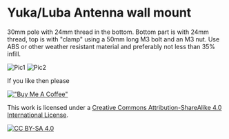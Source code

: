 # Yuka/Luba Antenna wall mount
30mm pole with 24mm thread in the bottom. Bottom part is with 24mm thread, top is with "clamp" using a 50mm long M3 bolt and an M3 nut. 
Use ABS or other weather resistant material and preferably not less than 35% infill.

![Pic1](/20240618_050835970_iOS.jpg)
![Pic2](/20240618_050901287_iOS.jpg)

If you like then please

[!["Buy Me A Coffee"](https://www.buymeacoffee.com/assets/img/custom_images/orange_img.png)](https://bmc.link/nic6911w)


This work is licensed under a
[Creative Commons Attribution-ShareAlike 4.0 International License][cc-by-sa].

[![CC BY-SA 4.0][cc-by-sa-image]][cc-by-sa]

[cc-by-sa]: http://creativecommons.org/licenses/by-sa/4.0/
[cc-by-sa-image]: https://licensebuttons.net/l/by-sa/4.0/88x31.png
[cc-by-sa-shield]: https://img.shields.io/badge/License-CC%20BY--SA%204.0-lightgrey.svg
